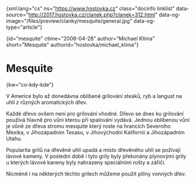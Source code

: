 
{xml:lang="cs" ns="https://www.hostovka.cz" class="docinfo linklist" data-source="http://2017.hostovka.cz/clanek.php?clanek=312.html" data-og-image="/files/preview/clanky/mesquite/general.jpg" data-og-type="article"}

{id="mesquite" ctime="2008-04-28" author="Michael Klíma" short="Mesquite" authorid="hostovka/michael_klima"}

# Mesquite

<!-- generated attribute kw by user_udpatekw.sh on 2019-03-11, do not edit -->

{kw="co-kdy-kde"}

V Americe bylo až donedávna oblíbené grilování steaků, ryb a langust na uhlí z různých aromatických dřev.

Každé dřevo ovšem není pro grilování vhodné. Dřevo se dnes ku grilování používá hlavně pro vůni kterou při spalování vydává. Jednou oblíbenou vůní je vůně ze dřeva stromu mesquite který roste na hrancích Severního Mexika, v Jihozápadním Texasu, v Jihovýchodní Kalifornii a Jihozápadním Utahu.

Popularita grilů na dřevěné uhlí upadá a místo dřevěného uhlí se požívají lávové kameny. V poslední době i tyto grily byly překonány plynovými grily u kterých lávové kaneny byly nahrazeny speciálními rošty a zářiči.

Nicméně i na některých těchto grilech můžeme použít piliny vonných dřev.

